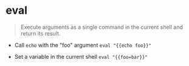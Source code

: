 # eval
> Execute arguments as a single command in the current shell and return its result.

- Call `echo` with the "foo" argument
`eval "{{echo foo}}"`

- Set a variable in the current shell
`eval "{{foo=bar}}"`
